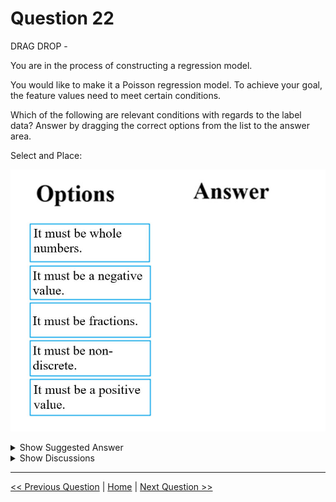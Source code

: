 # Question 22

DRAG DROP -

You are in the process of constructing a regression model.

You would like to make it a Poisson regression model. To achieve your goal, the feature values need to meet certain conditions.

Which of the following are relevant conditions with regards to the label data? Answer by dragging the correct options from the list to the answer area.

Select and Place:

![Question Image](../images/q22_q_0002900001.jpg)

<details>
  <summary>Show Suggested Answer</summary>

<img src="../images/q22_ans_0_0003000001.jpg" alt="Answer Image"><br>

<p>Poisson regression is intended for use in regression models that are used to predict numeric values, typically counts. Therefore, you should use this module to create your regression model only if the values you are trying to predict fit the following conditions:</p>
<p>✑ The response variable has a Poisson distribution.</p>
<p>✑ Counts cannot be negative. The method will fail outright if you attempt to use it with negative labels.</p>
<p>✑ A Poisson distribution is a discrete distribution; therefore, it is not meaningful to use this method with non-whole numbers.</p>
<p>Reference:</p>
<p>https://docs.microsoft.com/en-us/azure/machine-learning/studio-module-reference/poisson-regression</p>

</details>

<details>
  <summary>Show Discussions</summary>

<blockquote><p><strong>pancman</strong> <code>(Thu 13 Oct 2022 18:58)</code> - <em>Upvotes: 13</em></p><p>Here are the requirements of the Poisson regression: The response variable has a Poisson distribution. Counts cannot be negative. The method will fail outright if you attempt to use it with negative labels. A Poisson distribution is a discrete distribution; therefore, it is not meaningful to use this method with non-whole numbers.</p></blockquote>
<blockquote><p><strong>pancman</strong> <code>(Thu 13 Oct 2022 18:57)</code> - <em>Upvotes: 7</em></p><p>Answer is correct</p></blockquote>
<blockquote><p><strong>evangelist</strong> <code>(Wed 21 Aug 2024 11:43)</code> - <em>Upvotes: 1</em></p><p>For constructing a Poisson regression model, the label (dependent variable) must meet specific conditions due to the nature of Poisson distribution. Poisson regression is used for modeling count data and the events occurrence in a fixed interval of time or space. The correct conditions for the label data in a Poisson regression model are:

Explanation:
It must be whole numbers: Poisson regression models the count of occurrences of an event, thus the dependent variable must indeed be whole numbers (integers) since you cannot have a fraction of an occurrence.

It must be a positive value: More precisely, the values must be non-negative integers (including zero). Poisson regression is suitable for counts which cannot be negative.</p></blockquote>

<blockquote><p><strong>james2033</strong> <code>(Fri 19 Apr 2024 07:57)</code> - <em>Upvotes: 3</em></p><p>* It must be whole numbers.
* It must be a positive value.</p></blockquote>
<blockquote><p><strong>phydev</strong> <code>(Sat 20 Jan 2024 08:36)</code> - <em>Upvotes: 3</em></p><p>Yep, Poisson regression do be like that.</p></blockquote>

</details>

---

[<< Previous Question](question_21.md) | [Home](../index.md) | [Next Question >>](question_23.md)
